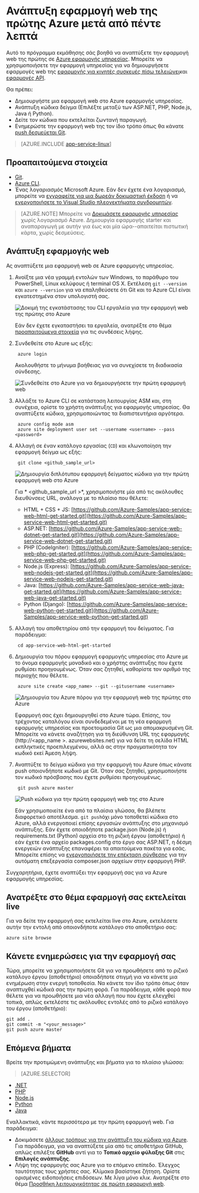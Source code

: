 <properties 
    pageTitle="Ανάπτυξη εφαρμογή web της πρώτης Azure μετά από πέντε λεπτά | Microsoft Azure" 
    description="Μάθετε πόσο εύκολο είναι να εκτελείται εφαρμογών web στο εφαρμογής υπηρεσίας για την ανάπτυξη μιας εφαρμογής του δείγματος. Ξεκινήστε κάνοντας πραγματικό ανάπτυξης γρήγορα και να δείτε αμέσως αποτελέσματα." 
    services="app-service\web"
    documentationCenter=""
    authors="cephalin"
    manager="wpickett"
    editor=""
/>

<tags
    ms.service="app-service-web"
    ms.workload="web"
    ms.tgt_pltfrm="na"
    ms.devlang="na"
    ms.topic="hero-article"
    ms.date="10/13/2016" 
    ms.author="cephalin"
/>
    
# <a name="deploy-your-first-web-app-to-azure-in-five-minutes"></a>Ανάπτυξη εφαρμογή web της πρώτης Azure μετά από πέντε λεπτά

Αυτό το πρόγραμμα εκμάθησης σάς βοηθά να αναπτύξετε την εφαρμογή web της πρώτης σε [Azure εφαρμογής υπηρεσίας](../app-service/app-service-value-prop-what-is.md).
Μπορείτε να χρησιμοποιήσετε την εφαρμογή υπηρεσίας για να δημιουργήσετε εφαρμογές web της [εφαρμογής για κινητές συσκευές πίσω τελειώνει](/documentation/learning-paths/appservice-mobileapps/)και [εφαρμογές API](../app-service-api/app-service-api-apps-why-best-platform.md).

Θα πρέπει: 

- Δημιουργήστε μια εφαρμογή web στο Azure εφαρμογής υπηρεσίας.
- Ανάπτυξη κώδικα δείγμα (Επιλέξτε μεταξύ των ASP.NET, PHP, Node.js, Java ή Python).
- Δείτε τον κώδικα που εκτελείται ζωντανή παραγωγή.
- Ενημερώστε την εφαρμογή web της τον ίδιο τρόπο όπως θα κάνατε [push δεσμεύεται Git](https://git-scm.com/docs/git-push).

>[AZURE.INCLUDE [app-service-linux](../../includes/app-service-linux.md)] 

## <a name="prerequisites"></a>Προαπαιτούμενα στοιχεία

- [Git](http://www.git-scm.com/downloads).
- [Azure CLI](../xplat-cli-install.md).
- Ένας λογαριασμός Microsoft Azure. Εάν δεν έχετε ένα λογαριασμό, μπορείτε να [εγγραφείτε για μια δωρεάν δοκιμαστική έκδοση](/pricing/free-trial/?WT.mc_id=A261C142F) ή να [ενεργοποιήσετε το Visual Studio πλεονεκτήματα συνδρομητών](/pricing/member-offers/msdn-benefits-details/?WT.mc_id=A261C142F).

>[AZURE.NOTE] Μπορείτε να [Δοκιμάσετε εφαρμογής υπηρεσίας](http://go.microsoft.com/fwlink/?LinkId=523751) χωρίς λογαριασμό Azure. Δημιουργία εφαρμογής starter και αναπαραγωγή με αυτήν για έως και μία ώρα--απαιτείται πιστωτική κάρτα, χωρίς δεσμεύσεις.

## <a name="deploy-a-web-app"></a>Ανάπτυξη εφαρμογής web

Ας αναπτύξετε μια εφαρμογή web σε Azure εφαρμογής υπηρεσίας.

1. Ανοίξτε μια νέα γραμμή εντολών των Windows, το παράθυρο του PowerShell, Linux κελύφους ή terminal OS X. Εκτέλεση `git --version` και `azure --version` για να επαληθεύσετε ότι Git και το Azure CLI είναι εγκατεστημένα στον υπολογιστή σας.

    ![Δοκιμή της εγκατάστασης του CLI εργαλεία για την εφαρμογή web της πρώτης στο Azure](./media/app-service-web-get-started/1-test-tools.png)

    Εάν δεν έχετε εγκαταστήσει τα εργαλεία, ανατρέξτε στο θέμα [προαπαιτούμενα στοιχεία](#Prerequisites) για τις συνδέσεις λήψης.

3. Συνδεθείτε στο Azure ως εξής:

        azure login

    Ακολουθήστε το μήνυμα βοήθειας για να συνεχίσετε τη διαδικασία σύνδεσης.

    ![Συνδεθείτε στο Azure για να δημιουργήσετε την πρώτη εφαρμογή web](./media/app-service-web-get-started/3-azure-login.png)

4. Αλλάξτε το Azure CLI σε κατάσταση λειτουργίας ASM και, στη συνέχεια, ορίστε το χρήστη ανάπτυξης για εφαρμογής υπηρεσίας. Θα αναπτύξετε κώδικα, χρησιμοποιώντας τα διαπιστευτήρια αργότερα.

        azure config mode asm
        azure site deployment user set --username <username> --pass <password>

1. Αλλαγή σε έναν κατάλογο εργασίας (`CD`) και κλωνοποίηση την εφαρμογή δείγμα ως εξής:

        git clone <github_sample_url>

    ![Δημιουργία διπλότυπου εφαρμογή δείγματος κώδικα για την πρώτη εφαρμογή web στο Azure](./media/app-service-web-get-started/2-clone-sample.png)

    Για * &lt;github_sample_url >*, χρησιμοποιήστε μία από τις ακόλουθες διευθύνσεις URL, ανάλογα με το πλαίσιο που θέλετε:

    - HTML + CSS + JS: [https://github.com/Azure-Samples/app-service-web-html-get-started.git](https://github.com/Azure-Samples/app-service-web-html-get-started.git)
    - ASP.NET: [https://github.com/Azure-Samples/app-service-web-dotnet-get-started.git](https://github.com/Azure-Samples/app-service-web-dotnet-get-started.git)
    - PHP (CodeIgniter): [https://github.com/Azure-Samples/app-service-web-php-get-started.git](https://github.com/Azure-Samples/app-service-web-php-get-started.git)
    - Node.js (Express): [https://github.com/Azure-Samples/app-service-web-nodejs-get-started.git](https://github.com/Azure-Samples/app-service-web-nodejs-get-started.git)
    - Java: [https://github.com/Azure-Samples/app-service-web-java-get-started.git](https://github.com/Azure-Samples/app-service-web-java-get-started.git)
    - Python (Django): [https://github.com/Azure-Samples/app-service-web-python-get-started.git](https://github.com/Azure-Samples/app-service-web-python-get-started.git)

2. Αλλαγή του αποθετηρίου από την εφαρμογή του δείγματος. Για παράδειγμα:

        cd app-service-web-html-get-started

4. Δημιουργία του πόρου εφαρμογή εφαρμογής υπηρεσίας στο Azure με το όνομα εφαρμογής μοναδικό και ο χρήστης ανάπτυξης που έχετε ρυθμίσει προηγουμένως. Όταν σας ζητηθεί, καθορίστε τον αριθμό της περιοχής που θέλετε.

        azure site create <app_name> --git --gitusername <username>

    ![Δημιουργία του Azure πόρου για την εφαρμογή web της πρώτης στο Azure](./media/app-service-web-get-started/4-create-site.png)

    Εφαρμογή σας έχει δημιουργηθεί στο Azure τώρα. Επίσης, του τρέχοντος καταλόγου είναι συνδεδεμένοι με τη νέα εφαρμογή εφαρμογής υπηρεσίας και προετοιμασία Git ως μια απομακρυσμένη Git.
    Μπορείτε να κάνετε αναζήτηση για τη διεύθυνση URL της εφαρμογής (http://&lt;app_name >. azurewebsites.net) για να δείτε τη σελίδα HTML εκπληκτικές προεπιλεγμένου, αλλά ας στην πραγματικότητα τον κωδικό εκεί Άμεση λήψη.

4. Αναπτύξτε το δείγμα κώδικα για την εφαρμογή του Azure όπως κάνατε push οποιονδήποτε κωδικό με Git. Όταν σας ζητηθεί, χρησιμοποιήστε τον κωδικό πρόσβασης που έχετε ρυθμίσει προηγουμένως.

        git push azure master

    ![Push κώδικα για την πρώτη εφαρμογή web της στο Azure](./media/app-service-web-get-started/5-push-code.png)

    Εάν χρησιμοποιείτε ένα από τα πλαίσια γλώσσα, θα βλέπετε διαφορετικό αποτέλεσμα. `git push`όχι μόνο τοποθετεί κώδικα στο Azure, αλλά ενεργοποιεί επίσης εργασιών ανάπτυξης στο μηχανισμό ανάπτυξης. Εάν έχετε οποιοδήποτε package.json (Node.js) ή requirements.txt (Python) αρχεία στο τη ριζική έργου (αποθετήριο) ή εάν έχετε ένα αρχείο packages.config στο έργο σας ASP.NET, η δέσμη ενεργειών ανάπτυξης επαναφέρει τα απαιτούμενα πακέτα για εσάς. Μπορείτε επίσης να [ενεργοποιήσετε την επέκταση σύνθεσης](web-sites-php-mysql-deploy-use-git.md#composer) για την αυτόματη επεξεργασία composer.json αρχείων στην εφαρμογή PHP.

Συγχαρητήρια, έχετε αναπτύξει την εφαρμογή σας για να Azure εφαρμογής υπηρεσίας.

## <a name="see-your-app-running-live"></a>Ανατρέξτε στο θέμα εφαρμογή σας εκτελείται live

Για να δείτε την εφαρμογή σας εκτελείται live στο Azure, εκτελέσετε αυτήν την εντολή από οποιονδήποτε κατάλογο στο αποθετήριο σας:

    azure site browse

## <a name="make-updates-to-your-app"></a>Κάνετε ενημερώσεις για την εφαρμογή σας

Τώρα, μπορείτε να χρησιμοποιήσετε Git για να προωθήσετε από το ριζικό κατάλογο έργου (αποθετήριο) οποιαδήποτε στιγμή για να κάνετε μια ενημέρωση στην ενεργή τοποθεσία. Να κάνετε τον ίδιο τρόπο όπως όταν αναπτυχθεί κώδικά σας την πρώτη φορά. Για παράδειγμα, κάθε φορά που θέλετε για να προωθήσετε μια νέα αλλαγή που που έχετε ελεγχθεί τοπικά, απλώς εκτελέστε τις ακόλουθες εντολές από το ριζικό κατάλογο του έργου (αποθετήριο):

    git add .
    git commit -m "<your_message>"
    git push azure master

## <a name="next-steps"></a>Επόμενα βήματα

Βρείτε την προτιμώμενη ανάπτυξης και βήματα για το πλαίσιο γλώσσα:

> [AZURE.SELECTOR]
- [.NET](web-sites-dotnet-get-started.md)
- [PHP](app-service-web-php-get-started.md)
- [Node.js](app-service-web-nodejs-get-started.md)
- [Python](web-sites-python-ptvs-django-mysql.md)
- [Java](web-sites-java-get-started.md)

Εναλλακτικά, κάντε περισσότερα με την πρώτη εφαρμογή web. Για παράδειγμα:

- Δοκιμάσετε [άλλους τρόπους για την ανάπτυξη του κώδικα για Azure](../app-service-web/web-sites-deploy.md). Για παράδειγμα, για να αναπτύξετε μία από τις αποθετήρια GitHub, απλώς επιλέξτε **GitHub** αντί για το **Τοπικό αρχείο φύλαξης Git** στις **Επιλογές ανάπτυξης**.
- Λήψη της εφαρμογής σας Azure για το επόμενο επίπεδο. Έλεγχος ταυτότητας τους χρήστες σας. Κλίμακα βασίστηκε ζήτηση. Ορίστε ορισμένες ειδοποιήσεις επιδόσεων. Με λίγα μόνο κλικ. Ανατρέξτε στο θέμα [Προσθήκη λειτουργικότητας σε πρώτη εφαρμογή web](app-service-web-get-started-2.md).

